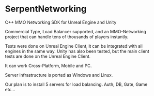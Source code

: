 # SerpentNetworking
C++ MMO Networking SDK for Unreal Engine and Unity

Commercial Type, Load Balancer supported, and an MMO-Networking project that can handle tens of thousands of players instantly.

Tests were done on Unreal Engine Client, it can be integrated with all engines in the same way. Unity has also been tested, but the main client tests are done on the Unreal Engine Client.

It can work Cross-Platform, Mobile and PC.

Server infrastructure is ported as Windows and Linux.

Our plan is to install 5 servers for load balancing. Auth, DB, Gate, Game etc...
